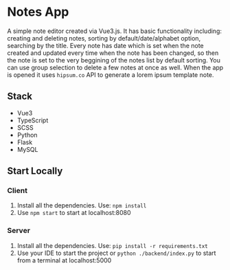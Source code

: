 # Notes App
A simple note editor created via Vue3.js. It has basic functionality including: creating and deleting notes, sorting by default/date/alphabet option, searching by the title. Every note has date which is set when the note created and updated every time when the note has been changed, so then the note is set to the very beggining of the notes list by default sorting. You can use group selection to delete a few notes at once as well. When the app is opened it uses `hipsum.co` API to generate a lorem ipsum template note.

## Stack

- Vue3 
- TypeScript
- SCSS
- Python
- Flask
- MySQL

## Start Locally
### Client
1. Install all the dependencies. Use: `npm install`
2. Use `npm start` to start at localhost:8080

### Server
1. Install all the dependencies. Use: `pip install -r requirements.txt`
2. Use your IDE to start the project or `python ./backend/index.py` to start from a terminal at localhost:5000
